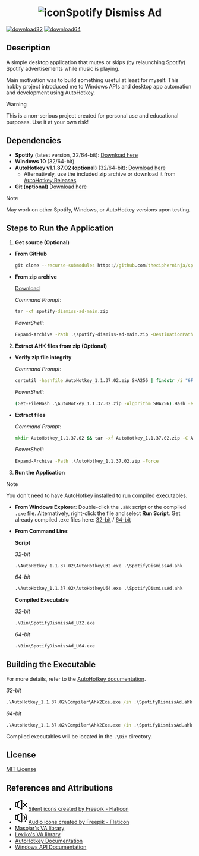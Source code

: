 <h1 align="center"><img src="./icon.ico" width="28" height="28" alt="icon" />Spotify Dismiss Ad</h1>

[![download32](https://custom-icon-badges.demolab.com/badge/-Download%2032--bit-8DC740?style=for-the-badge&logo=download&logoColor=white)](https://github.com/thecipherninja/spotify-dismiss-ad/releases/download/v1.0/SpotifyDismissAd_U32.exe)
[![download64](https://custom-icon-badges.demolab.com/badge/-Download%2064--bit-8DC740?style=for-the-badge&logo=download&logoColor=white)](https://github.com/thecipherninja/spotify-dismiss-ad/releases/download/v1.0/SpotifyDismissAd_U64.exe)

## Description
A simple desktop application that mutes or skips (by relaunching Spotify) Spotify advertisements while music is playing.<br/>

Main motivation was to build something useful at least for myself. This hobby project introduced me to Windows APIs and desktop app automation and development using AutoHotkey.

> [!WARNING] 
> This is a non-serious project created for personal use and educational purposes. Use it at your own risk!

## Dependencies
- **Spotify** (latest version, 32/64-bit): [Download here](https://www.spotify.com/de-en/download/windows/)
- **Windows 10** (32/64-bit)
- **AutoHotkey v1.1.37.02 (optional)** (32/64-bit): [Download here](https://www.autohotkey.com/docs/v1/Tutorial.htm#s11)
  - Alternatively, use the included zip archive or download it from [AutoHotkey Releases](https://github.com/AutoHotkey/AutoHotkey/releases/tag/v1.1.37.02).
- **Git (optional)** [Download here](https://git-scm.com/downloads/win)

> [!NOTE]
> May work on other Spotify, Windows, or AutoHotkey versions upon testing.

## Steps to Run the Application

1. **Get source (Optional)**

 - **From GitHub**

    ```bat
    git clone --recurse-submodules https://github.com/thecipherninja/spotify-dismiss-ad.git
    ```

 - **From zip archive**

    [Download](https://github.com/thecipherninja/spotify-dismiss-ad/archive/refs/heads/main.zip)

    *Command Prompt*:
    ```bat
    tar -xf spotify-dismiss-ad-main.zip
    ```
    *PowerShell*:
    ```bat
    Expand-Archive -Path .\spotify-dismiss-ad-main.zip -DestinationPath .\ -Force
    ```

2. **Extract AHK files from zip (Optional)**

 - **Verify zip file integrity**

   *Command Prompt*:
   ```bat
   certutil -hashfile AutoHotkey_1.1.37.02.zip SHA256 | findstr /i "6F3663F7CDD25063C8C8728F5D9B07813CED8780522FD1F124BA539E2854215F" >nul && echo True || echo False
   ```
   *PowerShell*:
   ```bat
   (Get-FileHash .\AutoHotkey_1.1.37.02.zip -Algorithm SHA256).Hash -eq "6F3663F7CDD25063C8C8728F5D9B07813CED8780522FD1F124BA539E2854215F"
   ```

 - **Extract files**

   *Command Prompt*:
   ```bat
   mkdir AutoHotkey_1.1.37.02 && tar -xf AutoHotkey_1.1.37.02.zip -C AutoHotkey_1.1.37.02
   ```
   *PowerShell*:
   ```bat
   Expand-Archive -Path .\AutoHotkey_1.1.37.02.zip -Force
   ```

3. **Run the Application**

> [!NOTE]
> You don't need to have AutoHotkey installed to run compiled executables.

   - **From Windows Explorer**:
        Double-click the `.ahk` script or the compiled `.exe` file. Alternatively, right-click the file and select **Run Script**.
        Get already compiled .exe files here: [32-bit](https://github.com/thecipherninja/spotify-dismiss-ad/releases/download/v1.0/SpotifyDismissAd_U32.exe) / [64-bit](https://github.com/thecipherninja/spotify-dismiss-ad/releases/download/v1.0/SpotifyDismissAd_U64.exe)

   - **From Command Line**:

     **Script**

        *32-bit*
       ```bat
       .\AutoHotkey_1.1.37.02\AutoHotkeyU32.exe .\SpotifyDismissAd.ahk
       ```
        *64-bit*
       ```bat
       .\AutoHotkey_1.1.37.02\AutoHotkeyU64.exe .\SpotifyDismissAd.ahk
       ```

     **Compiled Executable**

        *32-bit*
       ```bat
       .\Bin\SpotifyDismissAd_U32.exe
       ```
        *64-bit*
       ```bat
       .\Bin\SpotifyDismissAd_U64.exe
       ```

## Building the Executable

For more details, refer to the [AutoHotkey documentation](https://www.autohotkey.com/docs/v1/Scripts.htm#ahk2exe).  

  *32-bit*
  ```cmd
  .\AutoHotkey_1.1.37.02\Compiler\Ahk2Exe.exe /in .\SpotifyDismissAd.ahk /base ".\AutoHotkey_1.1.37.02\Compiler\Unicode 32-bit.bin"
  ```
  *64-bit*
  ```cmd
  .\AutoHotkey_1.1.37.02\Compiler\Ahk2Exe.exe /in .\SpotifyDismissAd.ahk /base ".\AutoHotkey_1.1.37.02\Compiler\Unicode 64-bit.bin"
  ```

Compiled executables will be located in the `.\Bin` directory.

## License
[MIT License](./LICENSE)

## References and Attributions
- ![muted.png](./muted.png) <a href="https://www.flaticon.com/free-icons/silent" title="silent icons">Silent icons created by Freepik - Flaticon</a>
- ![unmuted.png](./unmuted.png) <a href="https://www.flaticon.com/free-icons/audio" title="audio icons">Audio icons created by Freepik - Flaticon</a>
- [Masojar's VA library](https://github.com/Masonjar13/AHK-Library)
- [Lexiko's VA library](https://github.com/ahkscript/VistaAudio)
- [AutoHotkey Documentation](https://www.autohotkey.com/docs/v1/)
- [Windows API Documentation](https://learn.microsoft.com/en-us/windows/win32/api/)

